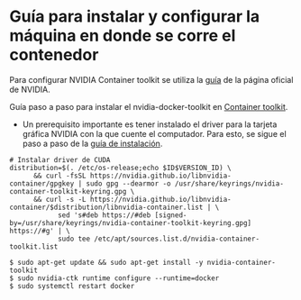 # Guía para instalar y configurar la máquina en donde se corre el contenedor

Para configurar NVIDIA Container toolkit se utiliza la [guía](https://docs.nvidia.com/datacenter/cloud-native/container-toolkit/install-guide.html#platform-requirements) de la página oficial de NVIDIA. 

Guía paso a paso para instalar el nvidia-docker-toolkit en [Container toolkit](https://docs.nvidia.com/datacenter/cloud-native/container-toolkit/install-guide.html#install-guide).


- Un prerequisito importante es tener instalado el driver para la tarjeta gráfica NVIDIA con la que cuente el computador. Para esto, se sigue el paso a paso de la [guía de instalación](./NVIDIA_driver_install).

```shell
# Instalar driver de CUDA
distribution=$(. /etc/os-release;echo $ID$VERSION_ID) \
      && curl -fsSL https://nvidia.github.io/libnvidia-container/gpgkey | sudo gpg --dearmor -o /usr/share/keyrings/nvidia-container-toolkit-keyring.gpg \
      && curl -s -L https://nvidia.github.io/libnvidia-container/$distribution/libnvidia-container.list | \
            sed 's#deb https://#deb [signed-by=/usr/share/keyrings/nvidia-container-toolkit-keyring.gpg] https://#g' | \
            sudo tee /etc/apt/sources.list.d/nvidia-container-toolkit.list

$ sudo apt-get update && sudo apt-get install -y nvidia-container-toolkit
$ sudo nvidia-ctk runtime configure --runtime=docker
$ sudo systemctl restart docker

```
